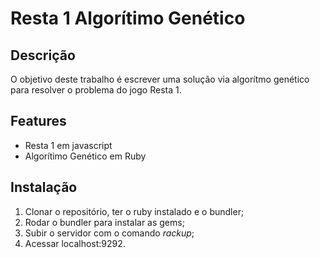 Resta 1 Algorítimo Genético
==================================

Descrição
----------------------------------------------

O objetivo deste trabalho é escrever uma solução via algorítmo genético
para resolver o problema do jogo Resta 1.

Features
--------

- Resta 1 em javascript
- Algorítimo Genético em Ruby


Instalação
----------

1. Clonar o repositório, ter o ruby instalado e o bundler;
2. Rodar o bundler para instalar as gems;
3. Subir o servidor com o comando _rackup_;
4. Acessar localhost:9292.
